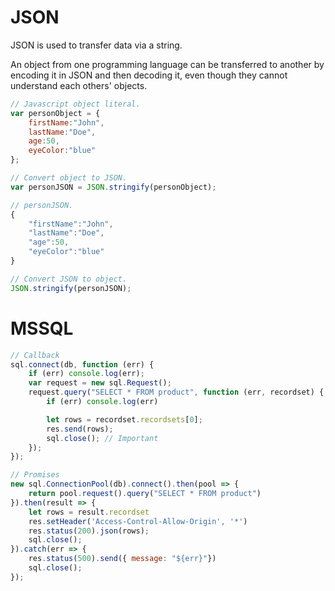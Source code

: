 # JSON

JSON is used to transfer data via a string.  

An object from one programming language can be transferred to another by encoding it in JSON and then decoding it, even though they cannot understand each others' objects.  

```Javascript
// Javascript object literal.
var personObject = {
    firstName:"John",
    lastName:"Doe",
    age:50,
    eyeColor:"blue"
};

// Convert object to JSON.
var personJSON = JSON.stringify(personObject);

// personJSON.
{
    "firstName":"John",
    "lastName":"Doe",
    "age":50,
    "eyeColor":"blue"
}

// Convert JSON to object.
JSON.stringify(personJSON);

```

# MSSQL

```Javascript
// Callback
sql.connect(db, function (err) {
    if (err) console.log(err);
    var request = new sql.Request();
    request.query("SELECT * FROM product", function (err, recordset) {
        if (err) console.log(err)

        let rows = recordset.recordsets[0];
        res.send(rows);
        sql.close(); // Important
    });
});

// Promises
new sql.ConnectionPool(db).connect().then(pool => {
    return pool.request().query("SELECT * FROM product")
}).then(result => {
    let rows = result.recordset
    res.setHeader('Access-Control-Allow-Origin', '*')
    res.status(200).json(rows);
    sql.close();
}).catch(err => {
    res.status(500).send({ message: "${err}"})
    sql.close();
});
```


